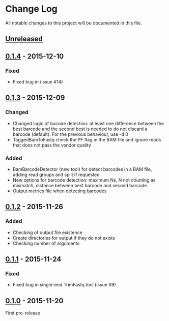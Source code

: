 # Change Log
All notable changes to this project will be documented in this file.

## [Unreleased]


## [0.1.4] - 2015-12-10
### Fixed
- Fixed bug in (issue #14)

## [0.1.3] - 2015-12-09
### Changed
- Changed logic of bacode detection: at least one difference between the best barcode and the second best is needed to do not discard a barcode (default). For the previous behaviour, use -d 0
- TaggedBamToFastq check the PF flag in the BAM file and ignore reads that does not pass the vendor quality

### Added
- BamBarcodeDetector (new tool) for detect barcodes in a BAM file, adding read groups and split if requested
- New options for barcode detection: maximum Ns, N not counting as mismatch, distance between best barcode and second barcode
- Output metrics file when detecting barcodes

## [0.1.2] - 2015-11-26
### Added
- Checking of output file existence
- Create directories for output if they do not exists
- Checking number of arguments

## [0.1.1] - 2015-11-24
### Fixed
- Fixed bug in single-end TrimFastq tool (issue #9)

## [0.1.0] - 2015-11-20
First pre-release

[Unreleased]: https://github.com/magicDGS/ReadTools/tree/develop
[0.1.4]: https://github.com/magicDGS/ReadTools/releases/tag/0.1.4
[0.1.3]: https://github.com/magicDGS/ReadTools/releases/tag/0.1.3
[0.1.2]: https://github.com/magicDGS/ReadTools/releases/tag/0.1.2
[0.1.1]: https://github.com/magicDGS/ReadTools/releases/tag/0.1.1
[0.1.0]: https://github.com/magicDGS/ReadTools/releases/tag/0.1.0
